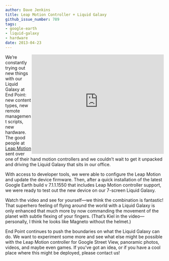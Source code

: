 ```yaml
---
author: Dave Jenkins
title: Leap Motion Controller + Liquid Galaxy
github_issue_number: 789
tags:
- google-earth
- liquid-galaxy
- hardware
date: 2013-04-23
---
```


<object align="right" height="315" width="420"><iframe width="420" height="315" src="https://www.youtube.com/embed/gy9K1LEnd0Q" frameborder="0" allow="autoplay; encrypted-media" allowfullscreen></iframe></object>

We’re constantly trying out new things with our Liquid Galaxy at End Point: new content types, new remote management scripts, new hardware. The good people at [Leap Motion](https://www.leapmotion.com/) sent over one of their hand motion controllers and we couldn’t wait to get it unpacked and driving the Liquid Galaxy that sits in our office.

With access to developer tools, we were able to configure the Leap Motion and update the device firmware. Then, after a quick installation of the latest Google Earth build v 7.1.1.1550 that includes Leap Motion controller support, we were ready to test out the new device on our 7-screen Liquid Galaxy.

Watch the video and see for yourself—​we think the combination is fantastic! That superhero feeling of flying around the world with a Liquid Galaxy is only enhanced that much more by now commanding the movement of the planet with subtle flexing of your fingers. (That’s Kiel in the video—​personally, I think he looks like Magneto without the helmet.)

End Point continues to push the boundaries on what the Liquid Galaxy can do. We want to experiment some more and see what else might be possible with the Leap Motion controller for Google Street View, panoramic photos, videos, and maybe even games. If you’ve got an idea, or if you have a cool place where this might be deployed, please contact us!
